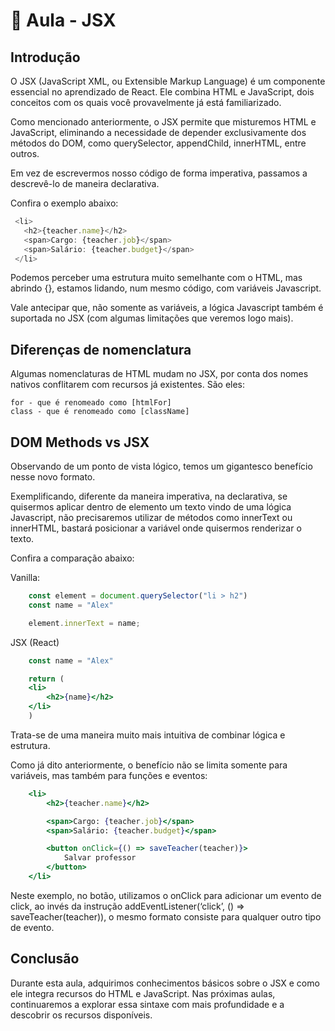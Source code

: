 # 📘 Aula - JSX

## Introdução

O JSX (JavaScript XML, ou Extensible Markup Language) é um componente essencial no aprendizado de React. Ele combina HTML e JavaScript, dois conceitos com os quais você provavelmente já está familiarizado.


Como mencionado anteriormente, o JSX permite que misturemos HTML e JavaScript, eliminando a necessidade de depender exclusivamente dos métodos do DOM, como querySelector, appendChild, innerHTML, entre outros.

Em vez de escrevermos nosso código de forma imperativa, passamos a descrevê-lo de maneira declarativa.

Confira o exemplo abaixo:

```jsx
 <li>
   <h2>{teacher.name}</h2>
   <span>Cargo: {teacher.job}</span>
   <span>Salário: {teacher.budget}</span>
 </li>
```

Podemos perceber uma estrutura muito semelhante com o HTML, mas abrindo {}, estamos lidando, num mesmo código, com variáveis Javascript. 

Vale antecipar que, não somente as variáveis, a lógica Javascript também é suportada no JSX (com algumas limitações que veremos logo mais).

## Diferenças de nomenclatura

Algumas nomenclaturas de HTML mudam no JSX, por conta dos nomes nativos conflitarem com recursos já existentes. São eles:

    for - que é renomeado como [htmlFor]
    class - que é renomeado como [className]

## DOM Methods vs JSX

Observando de um ponto de vista lógico, temos um gigantesco benefício nesse novo formato.

Exemplificando, diferente da maneira imperativa, na declarativa, se quisermos aplicar dentro de elemento um texto vindo de uma lógica Javascript, não precisaremos utilizar de métodos como innerText ou innerHTML, bastará posicionar a variável onde quisermos renderizar o texto. 

Confira a comparação abaixo:

Vanilla:

```js
    const element = document.querySelector("li > h2")
    const name = "Alex"

    element.innerText = name;
```

JSX (React)

```jsx
    const name = "Alex"

    return (
    <li>
        <h2>{name}</h2>
    </li>
    )
```

Trata-se de uma maneira muito mais intuitiva de combinar lógica e estrutura.

Como já dito anteriormente, o benefício não se limita somente para variáveis, mas também para funções e eventos:

```jsx
    <li>
        <h2>{teacher.name}</h2>

        <span>Cargo: {teacher.job}</span>
        <span>Salário: {teacher.budget}</span>

        <button onClick={() => saveTeacher(teacher)}>
            Salvar professor
        </button>
    </li>
```

Neste exemplo, no botão, utilizamos o onClick para adicionar um evento de click, ao invés da instrução addEventListener(‘click’, () => saveTeacher(teacher)), o mesmo formato consiste para qualquer outro tipo de evento.

## Conclusão

Durante esta aula, adquirimos conhecimentos básicos sobre o JSX e como ele integra recursos do HTML e JavaScript. Nas próximas aulas, continuaremos a explorar essa sintaxe com mais profundidade e a descobrir os recursos disponíveis.